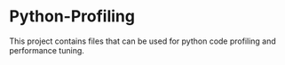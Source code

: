 # Python-Profiling
This project contains files that can be used for python code profiling and performance tuning.
